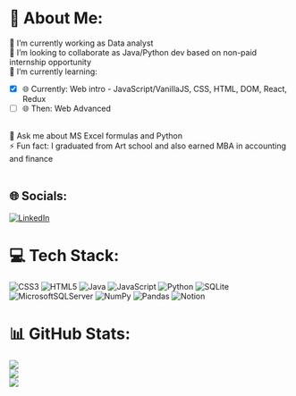 # 💫 About Me:
🔭 I’m currently working as Data analyst<br>👯 I’m looking to collaborate as Java/Python dev based on non-paid internship opportunity<br>🌱 I’m currently learning:
<br>
- [x] 🌐 Currently: Web intro - JavaScript/VanillaJS, CSS, HTML, DOM, React, Redux<br>
- [ ] 🌐 Then: Web Advanced
<br>
💬 Ask me about MS Excel formulas and Python<br>⚡ Fun fact: I graduated from Art school and also earned MBA in accounting and finance<br><br>



## 🌐 Socials:
[![LinkedIn](https://img.shields.io/badge/LinkedIn-%230077B5.svg?logo=linkedin&logoColor=white)](https://linkedin.com/in/arsenbaiseupov) 

# 💻 Tech Stack:
![CSS3](https://img.shields.io/badge/css3-%231572B6.svg?style=for-the-badge&logo=css3&logoColor=white) ![HTML5](https://img.shields.io/badge/html5-%23E34F26.svg?style=for-the-badge&logo=html5&logoColor=white) ![Java](https://img.shields.io/badge/java-%23ED8B00.svg?style=for-the-badge&logo=java&logoColor=white) ![JavaScript](https://img.shields.io/badge/javascript-%23323330.svg?style=for-the-badge&logo=javascript&logoColor=%23F7DF1E) ![Python](https://img.shields.io/badge/python-3670A0?style=for-the-badge&logo=python&logoColor=ffdd54) ![SQLite](https://img.shields.io/badge/sqlite-%2307405e.svg?style=for-the-badge&logo=sqlite&logoColor=white) ![MicrosoftSQLServer](https://img.shields.io/badge/Microsoft%20SQL%20Sever-CC2927?style=for-the-badge&logo=microsoft%20sql%20server&logoColor=white) ![NumPy](https://img.shields.io/badge/numpy-%23013243.svg?style=for-the-badge&logo=numpy&logoColor=white) ![Pandas](https://img.shields.io/badge/pandas-%23150458.svg?style=for-the-badge&logo=pandas&logoColor=white) ![Notion](https://img.shields.io/badge/Notion-%23000000.svg?style=for-the-badge&logo=notion&logoColor=white)
# 📊 GitHub Stats:
![](https://github-readme-stats.vercel.app/api?username=arsenbai&theme=dark&hide_border=false&include_all_commits=false&count_private=false)<br/>
![](https://github-readme-streak-stats.herokuapp.com/?user=arsenbai&theme=dark&hide_border=false)<br/>
![](https://github-readme-stats.vercel.app/api/top-langs/?username=arsenbai&theme=dark&hide_border=false&include_all_commits=false&count_private=false&layout=compact)
